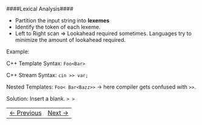 ####Lexical Analysis####

* Partition the input string into **lexemes**
* Identify the token of each lexeme.
* Left to Right scan => Lookahead required sometimes. Languages try to minimize the amount of lookahead required. 

Example:

C++ Template Syntax: `Foo<Bar>`

C++ Stream Syntax: `cin >> var;`

Nested Templates: `Foo< Bar<Bazz>>` -> here compiler gets confused with `>>`.

Solution: Insert a blank. `> >`

<table><tr><td><a href="compiler_notes_4.md" >&larr; Previous</a></td><td><a href="compiler_notes_6.md" >Next &rarr;</a></td></tr></table>
